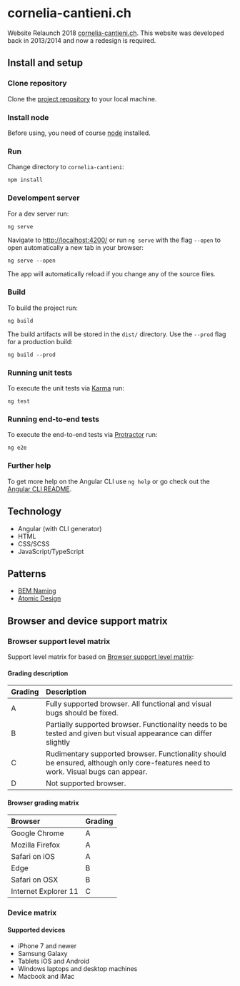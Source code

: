 # cornelia-cantieni.ch
Website Relaunch 2018 [cornelia-cantieni.ch](http://www.cornelia-cantieni.ch/#/home). This website was developed back in 2013/2014 and now a redesign is required.

## Install and setup

### Clone repository

Clone the [project repository](https://github.com/MrBuggy/cornelia-cantieni.ch) to your local machine.

### Install node

Before using, you need of course [node](https://nodejs.org/) installed.

### Run

Change directory to `cornelia-cantieni`:

```
npm install
```

### Develompent server

For a dev server run:

```
ng serve
```

Navigate to [http://localhost:4200/](http://localhost:4200/) or run `ng serve` with the flag `--open` to open automatically a new tab in your browser:

```
ng serve --open
```

The app will automatically reload if you change any of the source files.

### Build

To build the project run:

```
ng build
```

The build artifacts will be stored in the `dist/` directory. Use the `--prod` flag for a production build:

```
ng build --prod
```

### Running unit tests

To execute the unit tests via [Karma](https://karma-runner.github.io) run:

```
ng test
```

### Running end-to-end tests

To execute the end-to-end tests via [Protractor](http://www.protractortest.org/) run:

```
ng e2e
```

### Further help

To get more help on the Angular CLI use `ng help` or go check out the [Angular CLI README](https://github.com/angular/angular-cli/blob/master/README.md).

## Technology

- Angular (with CLI generator)
- HTML
- CSS/SCSS
- JavaScript/TypeScript

## Patterns

- [BEM Naming](http://getbem.com/naming/)
- [Atomic Design](http://bradfrost.com/blog/post/atomic-web-design/)

## Browser and device support matrix

### Browser support level matrix

Support level matrix for based on [Browser support level matrix](https://medium.com/planet4/how-to-define-a-browser-support-level-matrix-54624d3b5250):

#### Grading description

| Grading | Description |
|:---|:---|
| A | Fully supported browser. All functional and visual bugs should be fixed. |
| B | Partially supported browser. Functionality needs to be tested and given but visual appearance can differ slightly |
| C | Rudimentary supported browser. Functionality should be ensured, although only core-features need to work. Visual bugs can appear. |
| D | Not supported browser. |

#### Browser grading matrix

| Browser | Grading |
|:---|:---|
| Google Chrome | A |
| Mozilla Firefox | A |
| Safari on iOS | A |
| Edge | B |
| Safari on OSX | B |
| Internet Explorer 11 | C |

### Device matrix

#### Supported devices

- iPhone 7 and newer
- Samsung Galaxy
- Tablets iOS and Android
- Windows laptops and desktop machines
- Macbook and iMac
